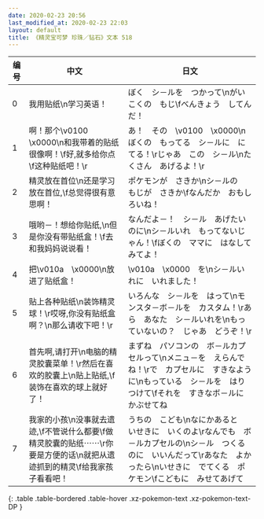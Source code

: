 ```yaml
---
date: 2020-02-23 20:56
last_modified_at: 2020-02-23 22:03
layout: default
title: 《精灵宝可梦 珍珠／钻石》文本 518
---
```

| 编号 | 中文 | 日文 |
| ---- | ---- | ---- |
| 0 | 我用贴纸\n学习英语！ | ぼく　シ－ルを　つかって\nがいこくの　もじ\fべんきょう　してんだ！ |
| 1 | 啊！那个\v0100　\x0000\n和我带着的贴纸很像啊！\f好,就多给你点\f这种贴纸吧！\r | あ！　その　\v0100　\x0000\nぼくの　もってる　シ－ルに　にてる！\rじゃあ　この　シ－ル\nたくさん　あげるよ！\r |
| 2 | 精灵放在首位\n还是学习放在首位,\f总觉得很有意思啊！ | ポケモンが　さきか\nシ－ルの　もじが　さきか\fなんだか　おもしろいね！ |
| 3 | 哦哟－！想给你贴纸,\n但是你没有带贴纸盒！\f去和我妈妈说说看！ | なんだよ－！　シ－ル　あげたいのに\nシ－ルいれ　もってないじゃん！\fぼくの　ママに　はなしてみてよ！ |
| 4 | 把\v010a　\x0000\n放进了贴纸盒！ | \v010a　\x0000　を\nシ－ルいれに　いれました！ |
| 5 | 贴上各种贴纸\n装饰精灵球！\r哎呀,你没有贴纸盒啊？\n那么请收下吧！\r | いろんな　シ－ルを　はって\nモンスタ－ボ－ルを　カスタム！\rあら　あなた　シ－ルいれを\nもっていないの？　じゃあ　どうぞ！\r |
| 6 | 首先啊,请打开\n电脑的精灵胶囊菜单！\r然后在喜欢的胶囊上\n贴上贴纸,\f装饰在喜欢的球上就好了！ | まずね　パソコンの　ボ－ルカプセルって\nメニュ－を　えらんでね！\rで　カプセルに　すきなように\nもっている　シ－ルを　はりつけて\fそれを　すきなボ－ルに　かぶせてね |
| 7 | 我家的小孩\n没事就去遗迹,\f不管说什么都要\f做精灵胶囊的贴纸⋯⋯\r你要是方便的话\n就把从遗迹抓到的精灵\f给我家孩子看看吧！ | うちの　こども\nなにかあると　いせきに　いくのよ\rなんでも　ボ－ルカプセルの\nシ－ル　つくるのに　いいんだって\rあなた　よかったら\nいせきに　でてくる　ポケモン\fこどもに　みせてあげて |
{: .table .table-bordered .table-hover .xz-pokemon-text .xz-pokemon-text-DP }